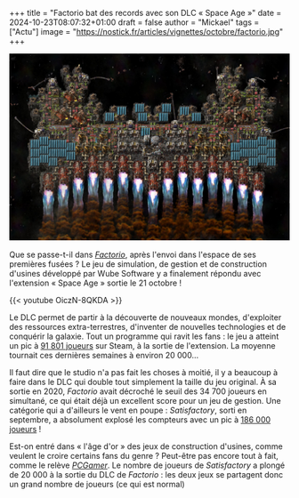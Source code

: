 +++
title = "Factorio bat des records avec son DLC « Space Age »"
date = 2024-10-23T08:07:32+01:00
draft = false
author = "Mickael"
tags = ["Actu"]
image = "https://nostick.fr/articles/vignettes/octobre/factorio.jpg"
+++

![Factorio](factorio.jpg "Factorio décolle !")

Que se passe-t-il dans *[Factorio](https://factorio.com)*, après l'envoi dans l'espace de ses premières fusées ? Le jeu de simulation, de gestion et de construction d'usines développé par Wube Software y a finalement répondu avec l'extension « Space Age » sortie le 21 octobre !

{{< youtube OiczN-8QKDA >}} 

Le DLC permet de partir à la découverte de nouveaux mondes, d'exploiter des ressources extra-terrestres, d'inventer de nouvelles technologies et de conquérir la galaxie. Tout un programme qui ravit les fans : le jeu a atteint un pic à [91 801 joueurs](https://steamdb.info/app/427520/charts/#1w) sur Steam, à la sortie de l'extension. La moyenne tournait ces dernières semaines à environ 20 000…

Il faut dire que le studio n'a pas fait les choses à moitié, il y a beaucoup à faire dans le DLC qui double tout simplement la taille du jeu original. À sa sortie en 2020, *Factorio* avait décroché le seuil des 34 700 joueurs en simultané, ce qui était déjà un excellent score pour un jeu de gestion. Une catégorie qui a d'ailleurs le vent en poupe : *Satisfactory*, sorti en septembre, a absolument explosé les compteurs avec un pic à [186 000 joueurs](https://steamdb.info/app/526870/charts/#max) !

Est-on entré dans « l'âge d'or » des jeux de construction d'usines, comme veulent le croire certains fans du genre ? Peut-être pas encore tout à fait, comme le relève *[PCGamer](https://www.pcgamer.com/games/strategy/factorios-player-count-is-through-the-roof-after-the-space-age-expansion-ripping-thousands-of-engineers-away-from-their-day-jobs/)*. Le nombre de joueurs de *Satisfactory* a plongé de 20 000 à la sortie du DLC de *Factorio* : les deux jeux se partagent donc un grand nombre de joueurs (ce qui est normal)